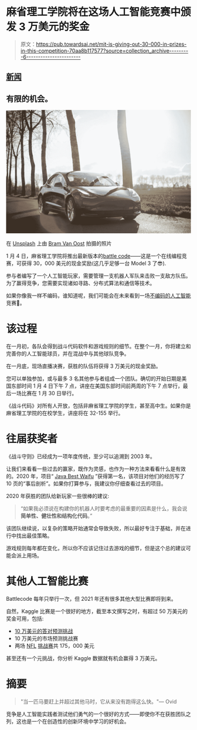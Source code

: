 # 麻省理工学院将在这场人工智能竞赛中颁发 3 万美元的奖金

> 原文：<https://pub.towardsai.net/mit-is-giving-out-30-000-in-prizes-in-this-competition-70aa8b117577?source=collection_archive---------6----------------------->

## [新闻](https://towardsai.net/p/category/news)

## 有限的机会。

![](img/ad098e390c479fe1aa8e4766f77da640.png)

在 [Unsplash](https://unsplash.com?utm_source=medium&utm_medium=referral) 上由 [Bram Van Oost](https://unsplash.com/@ort?utm_source=medium&utm_medium=referral) 拍摄的照片

1 月 4 日，麻省理工学院将推出最新版本的[battle code](https://battlecode.org/)——这是一个在线编程竞赛，可获得 30，000 美元的现金奖励(这几乎足够一台 Model 3 了😎).

参与者编写了一个人工智能玩家，需要管理一支机器人军队来击败一支敌方队伍。为了赢得竞争，您需要实现诸如寻路、分布式算法和通信等技术。

如果你像我一样不编码，谁知道呢，我们可能会在未来看到一场[不编码的人工智能](http://obviously.ai)竞赛🤞。

# 该过程

在一月初，各队会得到战斗代码软件和游戏规则的细节。在整个一月，你将建立和完善你的人工智能球员，并在混战中与其他球队竞争。

在一月底，现场直播决赛，获胜的队伍将获得 3 万美元的现金奖励。

您可以单独参加，或与最多 3 名其他参与者组成一个团队。确切的开始日期是美国东部时间 1 月 4 日下午 7 点，讲座在美国东部时间前两周的下午 7 点举行，最后一场比赛在 1 月 30 日举行。

《战斗代码》对所有人开放，包括非麻省理工学院的学生，甚至高中生。如果你是麻省理工学院的在校学生，讲座将在 32-155 举行。

# 往届获奖者

《战斗守则》已经成为一项年度传统，至少可以追溯到 2003 年。

让我们来看看一些过去的赢家，既作为灵感，也作为一种方法来看看什么是有效的。2020 年，项目“ [Java Best Waifu](https://battlecode.org/java-best-waifu-postmortem.pdf) ”获得第一名，该项目对他们的经历写了 10 页的“事后剖析”。如果你打算参与，我建议你仔细查看过去的项目。

2020 年获胜的团队给新玩家一些很棒的建议:

> “如果我必须说在构建你的机器人时要考虑的最重要的因素是什么，我会说**简单性、健壮性和结构化代码**。”

该团队继续说，以复杂的策略开始通常会导致失败，所以最好专注于基础，并在进行中找出最佳策略。

游戏规则每年都在变化，所以你不应该记住过去游戏的细节，但是这个总的建议可能会派上用场。

# 其他人工智能比赛

Battlecode 每年只举行一次，但 2021 年还有很多其他大型比赛即将到来。

自然，Kaggle 比赛是一个很好的地方，截至本文撰写之时，有超过 50 万美元的奖金可用，包括:

*   [10 万美元的答对预测挑战](https://www.kaggle.com/c/riiid-test-answer-prediction)
*   10 万美元的市场预测挑战赛
*   两场 [NFL](https://www.kaggle.com/c/nfl-big-data-bowl-2021) [挑战赛](https://www.kaggle.com/c/nfl-impact-detection)共 175，000 美元

甚至还有一个元挑战，你分析 Kaggle 数据就有机会赢得 3 万美元。

# 摘要

> "当一匹马要赶上并超过其他马时，它从来没有跑得这么快。"— Ovid

竞争是人工智能实践者测试他们勇气的一个很好的方式——即使你不在获胜团队之列，这也是一个在创造性的创新环境中学习的好机会。